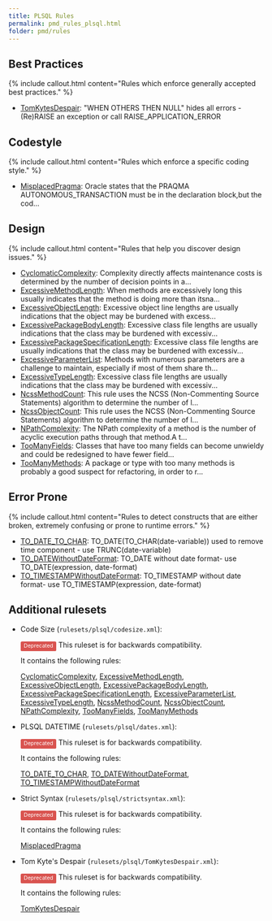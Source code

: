 ```yaml
---
title: PLSQL Rules
permalink: pmd_rules_plsql.html
folder: pmd/rules
---
```

## Best Practices

{% include callout.html content="Rules which enforce generally accepted best practices." %}

*   [TomKytesDespair](pmd_rules_plsql_bestpractices.html#tomkytesdespair): "WHEN OTHERS THEN NULL" hides all errors - (Re)RAISE an exception or call RAISE_APPLICATION_ERROR

## Codestyle

{% include callout.html content="Rules which enforce a specific coding style." %}

*   [MisplacedPragma](pmd_rules_plsql_codestyle.html#misplacedpragma): Oracle states that the PRAQMA AUTONOMOUS_TRANSACTION must be in the declaration block,but the cod...

## Design

{% include callout.html content="Rules that help you discover design issues." %}

*   [CyclomaticComplexity](pmd_rules_plsql_design.html#cyclomaticcomplexity): Complexity directly affects maintenance costs is determined by the number of decision points in a...
*   [ExcessiveMethodLength](pmd_rules_plsql_design.html#excessivemethodlength): When methods are excessively long this usually indicates that the method is doing more than itsna...
*   [ExcessiveObjectLength](pmd_rules_plsql_design.html#excessiveobjectlength): Excessive object line lengths are usually indications that the object may be burdened with excess...
*   [ExcessivePackageBodyLength](pmd_rules_plsql_design.html#excessivepackagebodylength): Excessive class file lengths are usually indications that the class may be burdened with excessiv...
*   [ExcessivePackageSpecificationLength](pmd_rules_plsql_design.html#excessivepackagespecificationlength): Excessive class file lengths are usually indications that the class may be burdened with excessiv...
*   [ExcessiveParameterList](pmd_rules_plsql_design.html#excessiveparameterlist): Methods with numerous parameters are a challenge to maintain, especially if most of them share th...
*   [ExcessiveTypeLength](pmd_rules_plsql_design.html#excessivetypelength): Excessive class file lengths are usually indications that the class may be burdened with excessiv...
*   [NcssMethodCount](pmd_rules_plsql_design.html#ncssmethodcount): This rule uses the NCSS (Non-Commenting Source Statements) algorithm to determine the number of l...
*   [NcssObjectCount](pmd_rules_plsql_design.html#ncssobjectcount): This rule uses the NCSS (Non-Commenting Source Statements) algorithm to determine the number of l...
*   [NPathComplexity](pmd_rules_plsql_design.html#npathcomplexity): The NPath complexity of a method is the number of acyclic execution paths through that method.A t...
*   [TooManyFields](pmd_rules_plsql_design.html#toomanyfields): Classes that have too many fields can become unwieldy and could be redesigned to have fewer field...
*   [TooManyMethods](pmd_rules_plsql_design.html#toomanymethods): A package or type with too many methods is probably a good suspect for refactoring, in order to r...

## Error Prone

{% include callout.html content="Rules to detect constructs that are either broken, extremely confusing or prone to runtime errors." %}

*   [TO_DATE_TO_CHAR](pmd_rules_plsql_errorprone.html#to_date_to_char): TO_DATE(TO_CHAR(date-variable)) used to remove time component - use TRUNC(date-variable)
*   [TO_DATEWithoutDateFormat](pmd_rules_plsql_errorprone.html#to_datewithoutdateformat): TO_DATE without date format- use TO_DATE(expression, date-format)
*   [TO_TIMESTAMPWithoutDateFormat](pmd_rules_plsql_errorprone.html#to_timestampwithoutdateformat): TO_TIMESTAMP without date format- use TO_TIMESTAMP(expression, date-format)

## Additional rulesets

*   Code Size (`rulesets/plsql/codesize.xml`):

    <span style="border-radius: 0.25em; color: #fff; padding: 0.2em 0.6em 0.3em; display: inline; background-color: #d9534f; font-size: 75%;">Deprecated</span>  This ruleset is for backwards compatibility.

    It contains the following rules:

    [CyclomaticComplexity](pmd_rules_plsql_design.html#cyclomaticcomplexity), [ExcessiveMethodLength](pmd_rules_plsql_design.html#excessivemethodlength), [ExcessiveObjectLength](pmd_rules_plsql_design.html#excessiveobjectlength), [ExcessivePackageBodyLength](pmd_rules_plsql_design.html#excessivepackagebodylength), [ExcessivePackageSpecificationLength](pmd_rules_plsql_design.html#excessivepackagespecificationlength), [ExcessiveParameterList](pmd_rules_plsql_design.html#excessiveparameterlist), [ExcessiveTypeLength](pmd_rules_plsql_design.html#excessivetypelength), [NcssMethodCount](pmd_rules_plsql_design.html#ncssmethodcount), [NcssObjectCount](pmd_rules_plsql_design.html#ncssobjectcount), [NPathComplexity](pmd_rules_plsql_design.html#npathcomplexity), [TooManyFields](pmd_rules_plsql_design.html#toomanyfields), [TooManyMethods](pmd_rules_plsql_design.html#toomanymethods)

*   PLSQL DATETIME (`rulesets/plsql/dates.xml`):

    <span style="border-radius: 0.25em; color: #fff; padding: 0.2em 0.6em 0.3em; display: inline; background-color: #d9534f; font-size: 75%;">Deprecated</span>  This ruleset is for backwards compatibility.

    It contains the following rules:

    [TO_DATE_TO_CHAR](pmd_rules_plsql_errorprone.html#to_date_to_char), [TO_DATEWithoutDateFormat](pmd_rules_plsql_errorprone.html#to_datewithoutdateformat), [TO_TIMESTAMPWithoutDateFormat](pmd_rules_plsql_errorprone.html#to_timestampwithoutdateformat)

*   Strict Syntax (`rulesets/plsql/strictsyntax.xml`):

    <span style="border-radius: 0.25em; color: #fff; padding: 0.2em 0.6em 0.3em; display: inline; background-color: #d9534f; font-size: 75%;">Deprecated</span>  This ruleset is for backwards compatibility.

    It contains the following rules:

    [MisplacedPragma](pmd_rules_plsql_codestyle.html#misplacedpragma)

*   Tom Kyte's Despair (`rulesets/plsql/TomKytesDespair.xml`):

    <span style="border-radius: 0.25em; color: #fff; padding: 0.2em 0.6em 0.3em; display: inline; background-color: #d9534f; font-size: 75%;">Deprecated</span>  This ruleset is for backwards compatibility.

    It contains the following rules:

    [TomKytesDespair](pmd_rules_plsql_bestpractices.html#tomkytesdespair)



